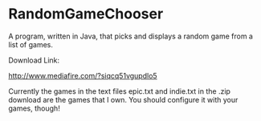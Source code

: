 RandomGameChooser
=================

A program, written in Java, that picks and displays a random game from a list of games.

Download Link:

http://www.mediafire.com/?siqcq51vgupdlo5

Currently the games in the text files epic.txt and indie.txt in the .zip download are the games that I own.  You should configure it with your games, though!

